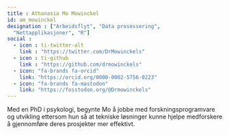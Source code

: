 ```yaml
---
title : Athanasia Mo Mowinckel
id: am_mowinckel
designation : ["Arbeidsflyt", "Data prosessering",
  "Nettapplikasjoner", "R"]
social :
  - icon : ti-twitter-alt
    link : "https://twitter.com/DrMowinckels"
  - icon : ti-github 
    link : "https://github.com/drmowinckels"
  - icon: "fa-brands fa-orcid"
    link: "https://orcid.org/0000-0002-5756-0223"
  - icon: "fa-brands fa-mastodon"
    link: "https://fosstodon.org/@Drmowinckels"
---
```


Med en PhD i psykologi, begynte Mo å jobbe med forskningsprogramvare og utvikling ettersom hun så at tekniske løsninger kunne hjelpe medforskere å gjennomføre deres prosjekter mer effektivt.

<!-- more -->

